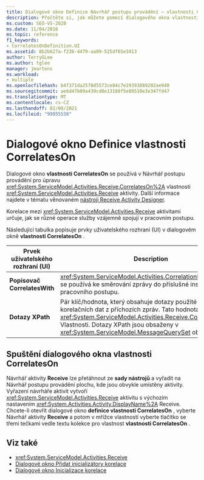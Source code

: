 ```yaml
---
title: Dialogové okno Definice Návrhář postupu provádění – vlastnosti CorrelatesOn
description: Přečtěte si, jak můžete pomocí dialogového okna vlastnosti CorrelatesOn v Návrhář postupu provádění upravit vlastnost vlastnosti CorrelatesOn aktivity Receive.
ms.custom: SEO-VS-2020
ms.date: 11/04/2016
ms.topic: reference
f1_keywords:
- CorrelatesOnDefinition.UI
ms.assetid: 8b2b627a-f236-4479-aa09-525df65e3413
author: TerryGLee
ms.author: tglee
manager: jmartens
ms.workload:
- multiple
ms.openlocfilehash: b4f371da2570d5573ce84c7e29393889202ae940
ms.sourcegitcommit: ae6d47b09a439cd0e13180f5e89510e3e347fd47
ms.translationtype: MT
ms.contentlocale: cs-CZ
ms.lasthandoff: 02/08/2021
ms.locfileid: "99955538"
---
```

# <a name="correlateson-definition-dialog-box"></a>Dialogové okno Definice vlastnosti CorrelatesOn

Dialogové okno **vlastnosti CorrelatesOn** se používá v Návrhář postupu provádění pro úpravu <xref:System.ServiceModel.Activities.Receive.CorrelatesOn%2A> vlastnosti <xref:System.ServiceModel.Activities.Receive> aktivity. Další informace najdete v tématu věnovaném [nástroji Receive Activity Designer](../workflow-designer/receive-activity-designer.md).

Korelace mezi <xref:System.ServiceModel.Activities.Receive> aktivitami určuje, jak se různé operace služby vzájemně spojují v pracovním postupu.

Následující tabulka popisuje prvky uživatelského rozhraní (UI) v dialogovém okně **vlastnosti CorrelatesOn** .

|Prvek uživatelského rozhraní (UI)|Description|
|-|-----------------|
|**Popisovač CorrelatesWith**|<xref:System.ServiceModel.Activities.CorrelationHandle>, Který se používá ke směrování zprávy do příslušné instance pracovního postupu.|
|**Dotazy XPath**|Pár klíč/hodnota, který obsahuje dotazy použité k extrakci korelačních dat z příchozích zpráv. Tato hodnota odpovídá <xref:System.ServiceModel.Activities.Receive.CorrelatesOn%2A> Vlastnosti. Dotazy XPath jsou obsaženy v <xref:System.ServiceModel.MessageQuerySet> objektu.|

## <a name="to-launch-the-correlateson-dialog-box"></a>Spuštění dialogového okna vlastnosti CorrelatesOn

Návrhář aktivity **Receive** lze přetáhnout ze **sady nástrojů** a vyřadit na Návrhář postupu provádění plochu, kde jsou obvykle umístěny aktivity. Vyřazení návrháře aktivit vytvoří <xref:System.ServiceModel.Activities.Receive> aktivitu s výchozím nastavením <xref:System.Activities.Activity.DisplayName%2A> Receive. Chcete-li otevřít dialogové okno **definice vlastnosti CorrelatesOn** , vyberte Návrhář aktivity **Receive** a potom v mřížce vlastností vyberte tlačítko se třemi tečkami vedle textu kolekce pro vlastnost **vlastnosti CorrelatesOn** .

## <a name="see-also"></a>Viz také

- <xref:System.ServiceModel.Activities.Receive>
- [Dialogové okno Přidat inicializátory korelace](../workflow-designer/add-correlationinitializers-dialog-box.md)
- [Dialogové okno Inicializace korelace](../workflow-designer/initialize-correlation-dialog-box.md)